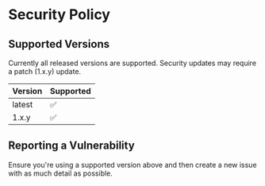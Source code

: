 # Security Policy

## Supported Versions
Currently all released versions are supported.  Security updates may require a patch (1.x.y) update.

| Version | Supported          |
| ------- | ------------------ |
| latest  | :white_check_mark: |
| 1.x.y   | :white_check_mark: |


## Reporting a Vulnerability

Ensure you're using a supported version above and then create a new issue with as much detail as possible.  
